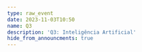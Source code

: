 ```yaml
---
type: raw_event
date: 2023-11-03T10:50
name: Q3
description: 'Q3: Inteligência Artificial'
hide_from_announcments: true
---
```

<!-- **Tópicos:**
1. Tópico 1
2. Tópico 2
3. Tópico 3 -->
